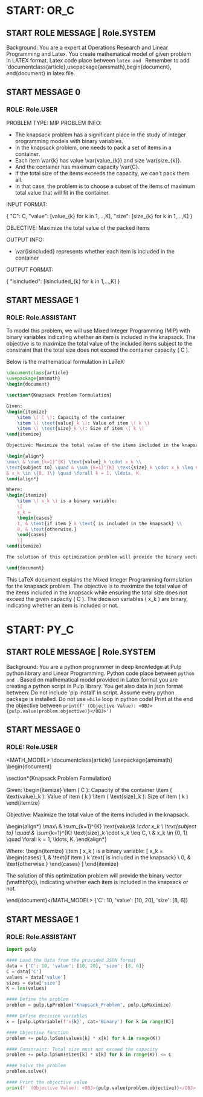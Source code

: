 # START: OR_C 
## START ROLE MESSAGE | Role.SYSTEM 
Background: You are a expert at Operations Research and Linear Programming and Latex. You create mathematical model of given problem in LATEX format. Latex code place between ```latex and ``` Remember to add 'documentclass{article},usepackage{amsmath},begin{document}, end{document} in latex file. 
## START MESSAGE 0 
### ROLE: Role.USER
<DESCRIPTION>
PROBLEM TYPE: MIP
PROBLEM INFO:

- The knapsack problem has a significant place in the study of integer programming models with binary variables. 
- In the knapsack problem, one needs to pack a set of items in a container.
- Each item \var{k} has value \var{value_{k}} and size \var{size_{k}}.
- And the container has maximum capacity \var{C}. 
- If the total size of the items exceeds the capacity, we can't pack them all. 
- In that case, the problem is to choose a subset of the items of maximum total value that will fit in the container. 

INPUT FORMAT:

{
	"C": C,
	"value": [value_{k} for k in 1,...,K],
	"size": [size_{k} for k in 1,...,K]
}


OBJECTIVE: Maximize the total value of the packed items

OUTPUT INFO:

- \var{isincluded} represents whether each item is included in the container

OUTPUT FORMAT:

{
	"isincluded": [isincluded_{k} for k in 1,...,K]
}
</DESCRIPTION>


## START MESSAGE 1 
### ROLE: Role.ASSISTANT
To model this problem, we will use Mixed Integer Programming (MIP) with binary variables indicating whether an item is included in the knapsack. The objective is to maximize the total value of the included items subject to the constraint that the total size does not exceed the container capacity \( C \).

Below is the mathematical formulation in LaTeX:

```latex
\documentclass{article}
\usepackage{amsmath}
\begin{document}

\section*{Knapsack Problem Formulation}

Given:
\begin{itemize}
    \item \( C \): Capacity of the container
    \item \( \text{value}_k \): Value of item \( k \)
    \item \( \text{size}_k \): Size of item \( k \)
\end{itemize}

Objective: Maximize the total value of the items included in the knapsack.

\begin{align*}
\max\ & \sum_{k=1}^{K} \text{value}_k \cdot x_k \\
\text{subject to} \quad & \sum_{k=1}^{K} \text{size}_k \cdot x_k \leq C, \\
& x_k \in \{0, 1\} \quad \forall k = 1, \ldots, K.
\end{align*}

Where:
\begin{itemize}
    \item \( x_k \) is a binary variable: 
    \[
    x_k = 
    \begin{cases} 
    1, & \text{if item } k \text{ is included in the knapsack} \\ 
    0, & \text{otherwise.}
    \end{cases}
    \]
\end{itemize}

The solution of this optimization problem will provide the binary vector \(\mathbf{x}\), indicating whether each item is included in the knapsack or not.

\end{document}
```

This LaTeX document explains the Mixed Integer Programming formulation for the knapsack problem. The objective is to maximize the total value of the items included in the knapsack while ensuring the total size does not exceed the given capacity \( C \). The decision variables \( x_k \) are binary, indicating whether an item is included or not.

# START: PY_C 
## START ROLE MESSAGE | Role.SYSTEM 
Background: You are a python programmer in deep knowledge at Pulp python library and Linear Programming. Python code place between ```python and ```. Based on mathematical model provided in Latex format you are creating a python script in Pulp library. You get also data in json format between: <DATA></DATA> Do not include 'pip install' in script. Assume every python package is installed. Do not use `while` loop in python code! Print at the end the objective between <OBJ></OBJ> `print(f' (Objective Value): <OBJ>{pulp.value(problem.objective)}</OBJ>')` 
## START MESSAGE 0 
### ROLE: Role.USER
<MATH_MODEL>
\documentclass{article}
\usepackage{amsmath}
\begin{document}

\section*{Knapsack Problem Formulation}

Given:
\begin{itemize}
    \item \( C \): Capacity of the container
    \item \( \text{value}_k \): Value of item \( k \)
    \item \( \text{size}_k \): Size of item \( k \)
\end{itemize}

Objective: Maximize the total value of the items included in the knapsack.

\begin{align*}
\max\ & \sum_{k=1}^{K} \text{value}_k \cdot x_k \\
\text{subject to} \quad & \sum_{k=1}^{K} \text{size}_k \cdot x_k \leq C, \\
& x_k \in \{0, 1\} \quad \forall k = 1, \ldots, K.
\end{align*}

Where:
\begin{itemize}
    \item \( x_k \) is a binary variable: 
    \[
    x_k = 
    \begin{cases} 
    1, & \text{if item } k \text{ is included in the knapsack} \\ 
    0, & \text{otherwise.}
    \end{cases}
    \]
\end{itemize}

The solution of this optimization problem will provide the binary vector \(\mathbf{x}\), indicating whether each item is included in the knapsack or not.

\end{document}</MATH_MODEL>
<DATA>
{'C': 10, 'value': [10, 20], 'size': [8, 6]}</DATA>


## START MESSAGE 1 
### ROLE: Role.ASSISTANT
```python
import pulp

#### Load the data from the provided JSON format
data = {'C': 10, 'value': [10, 20], 'size': [8, 6]}
C = data['C']
values = data['value']
sizes = data['size']
K = len(values)

#### Define the problem
problem = pulp.LpProblem("Knapsack_Problem", pulp.LpMaximize)

#### Define decision variables
x = [pulp.LpVariable(f'x{k}', cat='Binary') for k in range(K)]

#### Objective function
problem += pulp.lpSum(values[k] * x[k] for k in range(K))

#### Constraint: Total size must not exceed the capacity
problem += pulp.lpSum(sizes[k] * x[k] for k in range(K)) <= C

#### Solve the problem
problem.solve()

#### Print the objective value
print(f' (Objective Value): <OBJ>{pulp.value(problem.objective)}</OBJ>')
```

